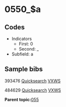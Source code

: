 # 0550\_$a

## Codes

-   Indicators
    -   First: 0
    -   Second: \_
-   Subfield: a

## Sample bibs

393476 [Quicksearch](https://search.library.yale.edu/catalog/393476) [VXWS](http://prodorbis.library.yale.edu:7014/vxws/GetHoldingsService?bibId=393476)

484629 [Quicksearch](https://search.library.yale.edu/catalog/484629) [VXWS](http://prodorbis.library.yale.edu:7014/vxws/GetHoldingsService?bibId=484629)

**Parent topic:**[055](../../tags/055/055.md)

